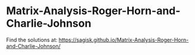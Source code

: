 # Matrix-Analysis-Roger-Horn-and-Charlie-Johnson
Find the solutions at: https://sagisk.github.io/Matrix-Analysis-Roger-Horn-and-Charlie-Johnson/
